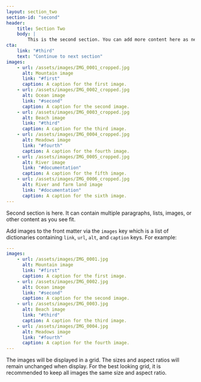 ```yaml
---
layout: section_two
section-id: "second"
header:
    title: Section Two
    body: |
        This is the second section. You can add more content here as needed.
cta:
    link: "#third"
    text: "Continue to next section"
images:
    - url: /assets/images/IMG_0001_cropped.jpg
      alt: Mountain image
      link: "#first"
      caption: A caption for the first image.
    - url: /assets/images/IMG_0002_cropped.jpg
      alt: Ocean image
      link: "#second"
      caption: A caption for the second image.
    - url: /assets/images/IMG_0003_cropped.jpg
      alt: Beach image
      link: "#third"
      caption: A caption for the third image.
    - url: /assets/images/IMG_0004_cropped.jpg
      alt: Meadows image
      link: "#fourth"
      caption: A caption for the fourth image.
    - url: /assets/images/IMG_0005_cropped.jpg
      alt: River image
      link: "#documentation"
      caption: A caption for the fifth image.
    - url: /assets/images/IMG_0006_cropped.jpg
      alt: River and farm land image
      link: "#documentation"
      caption: A caption for the sixth image.
---
```


Second section is here. It can contain multiple paragraphs, lists, images, or
other content as you see fit.

Add images to the front matter via the `images` key which is a list of
dictionaries containing `link`, `url`, `alt`, and `caption` keys. For example:

```yaml
---
images:
    - url: /assets/images/IMG_0001.jpg
      alt: Mountain image
      link: "#first"
      caption: A caption for the first image.
    - url: /assets/images/IMG_0002.jpg
      alt: Ocean image
      link: "#second"
      caption: A caption for the second image.
    - url: /assets/images/IMG_0003.jpg
      alt: Beach image
      link: "#third"
      caption: A caption for the third image.
    - url: /assets/images/IMG_0004.jpg
      alt: Meadows image
      link: "#fourth"
      caption: A caption for the fourth image.
---
```

The images will be displayed in a grid. The sizes and aspect ratios will remain
unchanged when display. For the best looking grid, it is recommended to keep all
images the same size and aspect ratio.

